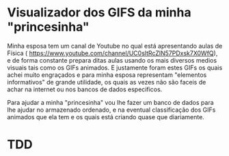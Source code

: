 # Visualizador dos GIFS da minha "princesinha"

Minha esposa tem um canal de Youtube no qual está apresentando aulas de Física (
https://www.youtube.com/channel/UC0sltRcZlN57PDxsk7X0WfQ), e de forma constante prepara ditas aulas usando os mais diversos medios visuais tais como os GIFs animados. 
E justamente foram estes GIFs os quais achei muito engraçados e para minha esposa representam "elementos informativos" de grande utilidade, os quais as vezes não são faceis de achar na internet ou nos bancos de dados especificos.

Para ajudar a minha "princesinha" vou lhe fazer um banco de dados para lhe ajudar no armazenado ordenado, e na eventual classificação dos GIFs animados que ela tem e os quais está criando quase que diariamente.

# TDD

